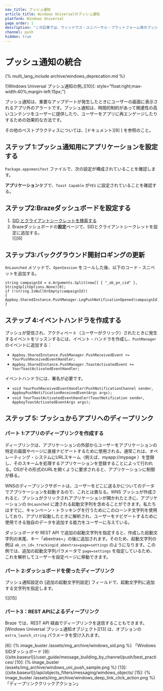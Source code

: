 ```yaml
---
nav_title: プッシュ通知
article_title: Windows Universalのプッシュ通知
platform: Windows Universal
page_order: 1
description: "この記事では、ウィンドウズ・ユニバーサル・プラットフォーム用のプッシュ通知統合手順について説明する。"
channel: push 
hidden: true
---
```


# プッシュ通知の統合
{% multi_lang_include archive/windows_deprecation.md %}

![Windows Universal プッシュ通知の例。][10]{: style="float:right;max-width:40%;margin-left:15px;"}

プッシュ通知は、重要なアップデートが発生したときにユーザーの画面に表示されるアプリ外のアラートです。プッシュ通知は、時間的制約があって関連性の高いコンテンツをユーザーに提供したり、ユーザーをアプリに再エンゲージしたりするための効果的な方法です。

その他のベストプラクティスについては、\[ドキュメント][9] ] を参照のこと。

## ステップ 1:プッシュ通知用にアプリケーションを設定する

`Package.appxmanifest` ファイルで、次の設定が構成されていることを確認します。

**アプリケーション**タブで、`Toast Capable` が`YES` に設定されていることを確認する。

## ステップ2:Brazeダッシュボードを設定する

1. [SID とクライアントシークレットを検索する][4]
2. Brazeダッシュボードの**設定**ページで、SIDとクライアントシークレットを設定に追加する。<br>![][6]

## ステップ3:バックグラウンド開封ロギングの更新

`OnLaunched` メソッドで、`OpenSession` をコールした後、以下のコード・スニペットを追加する。

```
string campaignId = e.Arguments.Split(new[] { "_ab_pn_cid" }, StringSplitOptions.None)[0];
if (!string.IsNullOrEmpty(campaignId))
{
Appboy.SharedInstance.PushManager.LogPushNotificationOpened(campaignId);          
}
```

## ステップ 4:イベントハンドラを作成する

プッシュが受信され、アクティベート（ユーザーがクリック）されたときに発生するイベントをリッスンするには、イベント・ハンドラを作成し、`PushManager` のイベントに追加する：

- `Appboy.SharedInstance.PushManager.PushReceivedEvent += YourPushReceivedEventHandler;`
- `Appboy.SharedInstance.PushManager.ToastActivatedEvent += YourToastActivatedEventHandler;`

イベントハンドラには、署名が必要です。

- `void YourPushReceivedEventHandler(PushNotificationChannel sender, AppboyPushNotificationReceivedEventArgs args);`
- `void YourToastActivatedEventHandler(ToastNotification sender, AppboyToastActivatedEventArgs args);`

## ステップ 5: プッシュからアプリへのディープリンク

### パート 1:アプリのディープリンクを作成する

ディープリンクは、アプリケーションの外部からユーザーをアプリケーションの特定の画面やページに直接ナビゲートするために使用される。通常これは、オペレーティング・システムにURLスキーム（例えば、myapp://mypage ）を登録し、そのスキームを処理するアプリケーションを登録することによって行われる。OSがその形式のURLを開くように要求されると、アプリケーションに制御が移る。

WNSのディープリンクサポートは、ユーザーをどこに送るかについてのデータでアプリケーションを起動するので、これとは異なる。WNS プッシュが作成されると、プッシュがクリックされアプリケーションが開かれたときに、アプリケーションの `OnLaunched` に渡される起動文字列を含めることができます。私たちはすでに、キャンペーン・トラッキングを行うためにこのローンチ文字列を使用しており、アプリが起動したときに解析され、ユーザーをナビゲートするために使用できる独自のデータを追加する能力をユーザーに与えている。

ダッシュボードや REST API で追加の起動文字列を指定すると、作成した起動文字列の末尾、キー「abextras=」の後に追加されます。そのため、起動文字列の例は `ab_cn_id=_trackingid_abextras=page=settings` のようになります。この例では、追加の起動文字列パラメータで `page=settings` を指定しているため、これを解析してユーザーを設定ページに移動できます。

### パート 2:ダッシュボードを使ったディープリンク

プッシュ通知設定の \[追加の起動文字列設定] フィールドで、起動文字列に追加する文字列を指定します。

![][15]

### パート3：REST APIによるディープリンク

Braze では、REST API 経由でディープリンクを送信することもできます。\[Windows Universal プッシュ通知オブジェクト][13] は、オプションの `extra_launch_string` パラメータを受け入れます。

[4]: http://msdn.microsoft.com/en-us/library/windows/apps/hh465407.aspx
[6]: {% image_buster /assets/img_archive/windows_sid.png %} 「Windows SIDダッシュボード
[9]: {{site.baseurl}}/user_guide/message_building_by_channel/push/best_practices/
[10]: {% image_buster /assets/img_archive/windows_uni_push_sample.png %}
[13]: {{site.baseurl}}/api/objects_filters/messaging/windows_objects/
[15]: {% image_buster /assets/img_archive/windows_deep_link_click_action.png %}「ディープリンククリックアクション」
